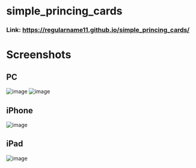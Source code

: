 # simple_princing_cards
### Link: https://regularname11.github.io/simple_princing_cards/

# Screenshots
## PC
![image](https://github.com/Regularname11/simple_princing_cards/assets/78084972/40b978e2-ba9e-4047-aa7b-51490425522b)
![image](https://github.com/Regularname11/simple_princing_cards/assets/78084972/46f2d3b0-8cee-45b0-b51c-5204b1440cd5)

## iPhone
![image](https://github.com/Regularname11/simple_princing_cards/assets/78084972/682a81d9-1a56-44ec-9232-a1813e086d0c)

## iPad
![image](https://github.com/Regularname11/simple_princing_cards/assets/78084972/65c05a91-141e-49e0-8273-4c026948759c)

